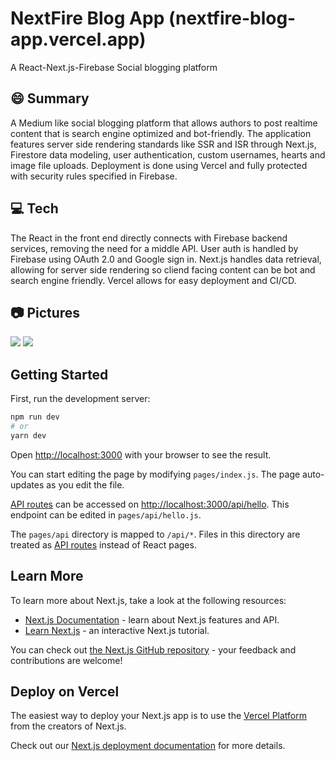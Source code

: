 # NextFire Blog App (nextfire-blog-app.vercel.app)
A React-Next.js-Firebase Social blogging platform

## 😄 Summary 
A Medium like social blogging platform that allows authors to post realtime content that is search engine optimized and bot-friendly. The application features server side rendering standards like SSR and ISR through Next.js, Firestore data modeling, user authentication, custom usernames, hearts and image file uploads. Deployment is done using Vercel and fully protected with security rules specified in Firebase.

## 💻 Tech 
The React in the front end directly connects with Firebase backend services, removing the need for a middle API. User auth is handled by Firebase using OAuth 2.0 and Google sign in. Next.js handles data retrieval, allowing for server side rendering so cliend facing content can be bot and search engine friendly. Vercel allows for easy deployment and CI/CD.

## 📷 Pictures
![](images/image1.png)
![](images/image2.png)


## Getting Started

First, run the development server:

```bash
npm run dev
# or
yarn dev
```

Open [http://localhost:3000](http://localhost:3000) with your browser to see the result.

You can start editing the page by modifying `pages/index.js`. The page auto-updates as you edit the file.

[API routes](https://nextjs.org/docs/api-routes/introduction) can be accessed on [http://localhost:3000/api/hello](http://localhost:3000/api/hello). This endpoint can be edited in `pages/api/hello.js`.

The `pages/api` directory is mapped to `/api/*`. Files in this directory are treated as [API routes](https://nextjs.org/docs/api-routes/introduction) instead of React pages.

## Learn More

To learn more about Next.js, take a look at the following resources:

- [Next.js Documentation](https://nextjs.org/docs) - learn about Next.js features and API.
- [Learn Next.js](https://nextjs.org/learn) - an interactive Next.js tutorial.

You can check out [the Next.js GitHub repository](https://github.com/vercel/next.js/) - your feedback and contributions are welcome!

## Deploy on Vercel

The easiest way to deploy your Next.js app is to use the [Vercel Platform](https://vercel.com/new?utm_medium=default-template&filter=next.js&utm_source=create-next-app&utm_campaign=create-next-app-readme) from the creators of Next.js.

Check out our [Next.js deployment documentation](https://nextjs.org/docs/deployment) for more details.
